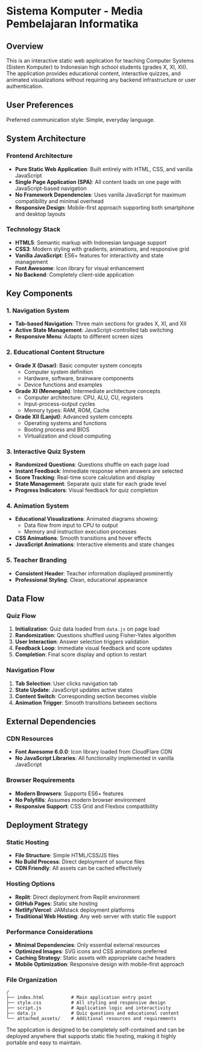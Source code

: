 # Sistema Komputer - Media Pembelajaran Informatika

## Overview

This is an interactive static web application for teaching Computer Systems (Sistem Komputer) to Indonesian high school students (grades X, XI, XII). The application provides educational content, interactive quizzes, and animated visualizations without requiring any backend infrastructure or user authentication.

## User Preferences

Preferred communication style: Simple, everyday language.

## System Architecture

### Frontend Architecture
- **Pure Static Web Application**: Built entirely with HTML, CSS, and vanilla JavaScript
- **Single Page Application (SPA)**: All content loads on one page with JavaScript-based navigation
- **No Framework Dependencies**: Uses vanilla JavaScript for maximum compatibility and minimal overhead
- **Responsive Design**: Mobile-first approach supporting both smartphone and desktop layouts

### Technology Stack
- **HTML5**: Semantic markup with Indonesian language support
- **CSS3**: Modern styling with gradients, animations, and responsive grid
- **Vanilla JavaScript**: ES6+ features for interactivity and state management
- **Font Awesome**: Icon library for visual enhancement
- **No Backend**: Completely client-side application

## Key Components

### 1. Navigation System
- **Tab-based Navigation**: Three main sections for grades X, XI, and XII
- **Active State Management**: JavaScript-controlled tab switching
- **Responsive Menu**: Adapts to different screen sizes

### 2. Educational Content Structure
- **Grade X (Dasar)**: Basic computer system concepts
  - Computer system definition
  - Hardware, software, brainware components
  - Device functions and examples
- **Grade XI (Menengah)**: Intermediate architecture concepts
  - Computer architecture: CPU, ALU, CU, registers
  - Input-process-output cycles
  - Memory types: RAM, ROM, Cache
- **Grade XII (Lanjut)**: Advanced system concepts
  - Operating systems and functions
  - Booting process and BIOS
  - Virtualization and cloud computing

### 3. Interactive Quiz System
- **Randomized Questions**: Questions shuffle on each page load
- **Instant Feedback**: Immediate response when answers are selected
- **Score Tracking**: Real-time score calculation and display
- **State Management**: Separate quiz state for each grade level
- **Progress Indicators**: Visual feedback for quiz completion

### 4. Animation System
- **Educational Visualizations**: Animated diagrams showing:
  - Data flow from input to CPU to output
  - Memory and instruction execution processes
- **CSS Animations**: Smooth transitions and hover effects
- **JavaScript Animations**: Interactive elements and state changes

### 5. Teacher Branding
- **Consistent Header**: Teacher information displayed prominently
- **Professional Styling**: Clean, educational appearance

## Data Flow

### Quiz Flow
1. **Initialization**: Quiz data loaded from `data.js` on page load
2. **Randomization**: Questions shuffled using Fisher-Yates algorithm
3. **User Interaction**: Answer selection triggers validation
4. **Feedback Loop**: Immediate visual feedback and score updates
5. **Completion**: Final score display and option to restart

### Navigation Flow
1. **Tab Selection**: User clicks navigation tab
2. **State Update**: JavaScript updates active states
3. **Content Switch**: Corresponding section becomes visible
4. **Animation Trigger**: Smooth transitions between sections

## External Dependencies

### CDN Resources
- **Font Awesome 6.0.0**: Icon library loaded from CloudFlare CDN
- **No JavaScript Libraries**: All functionality implemented in vanilla JavaScript

### Browser Requirements
- **Modern Browsers**: Supports ES6+ features
- **No Polyfills**: Assumes modern browser environment
- **Responsive Support**: CSS Grid and Flexbox compatibility

## Deployment Strategy

### Static Hosting
- **File Structure**: Simple HTML/CSS/JS files
- **No Build Process**: Direct deployment of source files
- **CDN Friendly**: All assets can be cached effectively

### Hosting Options
- **Replit**: Direct deployment from Replit environment
- **GitHub Pages**: Static site hosting
- **Netlify/Vercel**: JAMstack deployment platforms
- **Traditional Web Hosting**: Any web server with static file support

### Performance Considerations
- **Minimal Dependencies**: Only essential external resources
- **Optimized Images**: SVG icons and CSS animations preferred
- **Caching Strategy**: Static assets with appropriate cache headers
- **Mobile Optimization**: Responsive design with mobile-first approach

### File Organization
```
/
├── index.html          # Main application entry point
├── style.css           # All styling and responsive design
├── script.js           # Application logic and interactivity
├── data.js             # Quiz questions and educational content
└── attached_assets/    # Additional resources and requirements
```

The application is designed to be completely self-contained and can be deployed anywhere that supports static file hosting, making it highly portable and easy to maintain.